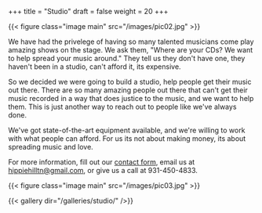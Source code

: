 +++
title = "Studio"
draft = false
weight = 20
+++

{{< figure class="image main" src="/images/pic02.jpg" >}}

We have had the privelege of having so many talented musicians come play amazing
shows on the stage.  We ask them, "Where are your CDs?  We want to help spread
your music around."  They tell us they don't have one, they haven't been in a 
studio, can't afford it, its expensive.

So we decided we were going to build a studio, help people get their music out there.
There are so many amazing people out there that can't get their music recorded
in a way that does justice to the music, and we want to help them.  This is
just another way to reach out to people like we've always done.

We've got state-of-the-art equipment available, and we're willing to work with what
people can afford.  For us its not about making money, its about spreading music 
and love.

For more information, fill out our 
[contact form](http://hillfolkentertainment.com/#contact), email us at 
<hippiehilltn@gmail.com>, or give us a call at 931-450-4833.

{{< figure class="image main" src="/images/pic03.jpg" >}}


{{< gallery dir="/galleries/studio/" />}}

